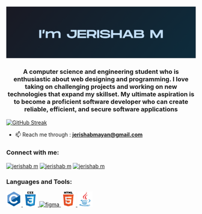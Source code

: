<p align="center">
<img alt="banner" src="banner.png"></p>


<h3 align="center"> A computer science and engineering student who is enthusiastic about web designing and programming. I love taking on challenging projects and working on new technologies that expand my skillset. My ultimate aspiration is to become a proficient software developer who can create reliable, efficient, and secure software applications</h3>

[![GitHub Streak](https://streak-stats.demolab.com?user=JERISHAB&theme=dark)](https://git.io/streak-stats)

- 📫 Reach me through : **jerishabmayan@gmail.com**

<h3 align="left">Connect with me:</h3>
<p align="left">
<a href="https://twitter.com/jerishab_m" target="blank"><img align="center" src="https://raw.githubusercontent.com/rahuldkjain/github-profile-readme-generator/master/src/images/icons/Social/twitter.svg" alt="jerishab m" height="30" width="40" /></a>
<a href="https://www.linkedin.com/in/jerishab-m-199079238/" target="blank"><img align="center" src="https://raw.githubusercontent.com/rahuldkjain/github-profile-readme-generator/master/src/images/icons/Social/linked-in-alt.svg" alt="jerishab m" height="30" width="40" /></a>
<a href="https://www.instagram.com/_jeri_shab_/" target="blank"><img align="center" src="https://raw.githubusercontent.com/rahuldkjain/github-profile-readme-generator/master/src/images/icons/Social/instagram.svg" alt="jerishab m" height="30" width="40" /></a>
</p>

<h3 align="left">Languages and Tools:</h3>
<p align="left"> <a href="https://www.cprogramming.com/" target="_blank" rel="noreferrer"> <img src="https://raw.githubusercontent.com/devicons/devicon/master/icons/c/c-original.svg" alt="c" width="40" height="40"/> </a> <a href="https://www.w3schools.com/css/" target="_blank" rel="noreferrer"> <img src="https://raw.githubusercontent.com/devicons/devicon/master/icons/css3/css3-original-wordmark.svg" alt="css3" width="40" height="40"/> </a> <a href="https://www.figma.com/" target="_blank" rel="noreferrer"> <img src="https://www.vectorlogo.zone/logos/figma/figma-icon.svg" alt="figma" width="40" height="40"/> </a> <a href="https://www.w3.org/html/" target="_blank" rel="noreferrer"> <img src="https://raw.githubusercontent.com/devicons/devicon/master/icons/html5/html5-original-wordmark.svg" alt="html5" width="40" height="40"/> </a> <a href="https://www.java.com" target="_blank" rel="noreferrer"> <img src="https://raw.githubusercontent.com/devicons/devicon/master/icons/java/java-original.svg" alt="java" width="40" height="40"/> </a> </p>


